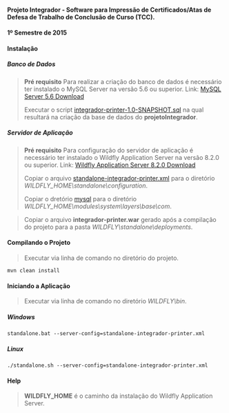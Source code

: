 #### Projeto Integrador - Software para Impressão de Certificados/Atas de Defesa de Trabalho de Conclusão de Curso (TCC).

#### 1º Semestre de 2015

#### Instalação

##### Banco de Dados

> **Pré requisito**
> Para realizar a criação do banco de dados é necessário ter instalado o MySQL Server na versão 5.6 ou superior.
> Link: [MySQL Server 5.6 Download](http://dev.mysql.com/downloads/mysql/)
>
>Executar o script [integrador-printer-1.0-SNAPSHOT.sql](https://github.com/alvoradamaringa/integrador-printer/specification/bd/integrador-printer-1.0-SNAPSHOT.sql) na qual resultará na criação da base de dados do **projetoIntegrador**.

##### Servidor de Aplicação

> **Pré requisito**
> Para configuração do servidor de aplicação é necessário ter instalado o Wildfly Application Server na versão 8.2.0 ou superior.
> Link: [Wildfly Application Server 8.2.0 Download](http://download.jboss.org/wildfly/8.2.0.Final/wildfly-8.2.0.Final.zip)
>
> Copiar o arquivo [standalone-integrador-printer.xml](https://github.com/alvoradamaringa/integrador-printer/specification/jboss/standalone-integrador-printer.xml) para o diretório *WILDFLY_HOME\standalone\configuration*.
>
> Copiar o dretório [mysql](https://github.com/alvoradamaringa/integrador-printer/integrador-printer/specification/jboss/mysql) para o diretório *WILDFLY_HOME\modules\system\layers\base\com*.

> Copiar o arquivo **integrador-printer.war** gerado após a compilação do projeto para a pasta *WILDFLY\standalone\deployments*.

#### Compilando o Projeto

> Executar via linha de comando no diretório do projeto.

`mvn clean install`

#### Iniciando a Aplicação

> Executar via linha de comando no diretório *WILDFLY\bin*.

##### Windows

`standalone.bat --server-config=standalone-integrador-printer.xml`

##### Linux

`./standalone.sh --server-config=standalone-integrador-printer.xml`

#### Help

>**WILDFLY_HOME** é o caminho da instalação do Wildfly Application Server.
